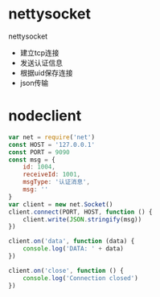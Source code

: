 # nettysocket
nettysocket
- 建立tcp连接
- 发送认证信息
- 根据uid保存连接
- json传输

# nodeclient
```js
var net = require('net')
const HOST = '127.0.0.1'
const PORT = 9090
const msg = {
    id: 1004,
    receiveId: 1001,
    msgType: '认证消息',
    msg: ''
}
var client = new net.Socket()
client.connect(PORT, HOST, function () {
    client.write(JSON.stringify(msg))
})

client.on('data', function (data) {
    console.log('DATA: ' + data)
})

client.on('close', function () {
    console.log('Connection closed')
})
```
